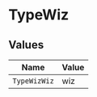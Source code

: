 # TypeWiz


## Values

| Name         | Value        |
| ------------ | ------------ |
| `TypeWizWiz` | wiz          |